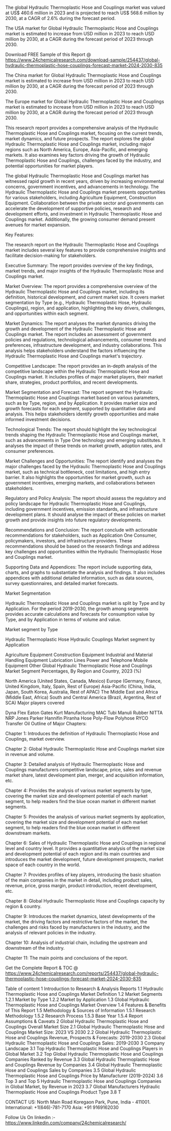 The global Hydraulic Thermoplastic Hose and Couplings market was valued at US$ 460.6 million in 2023 and is projected to reach US$ 568.6 million by 2030, at a CAGR of 2.6% during the forecast period.

The USA market for Global Hydraulic Thermoplastic Hose and Couplings market is estimated to increase from USD million in 2023 to reach USD million by 2030, at a CAGR during the forecast period of 2023 through 2030.

Download FREE Sample of this Report @ https://www.24chemicalresearch.com/download-sample/254437/global-hydraulic-thermoplastic-hose-couplings-forecast-market-2024-2030-835

The China market for Global Hydraulic Thermoplastic Hose and Couplings market is estimated to increase from USD million in 2023 to reach USD million by 2030, at a CAGR during the forecast period of 2023 through 2030.

The Europe market for Global Hydraulic Thermoplastic Hose and Couplings market is estimated to increase from USD million in 2023 to reach USD million by 2030, at a CAGR during the forecast period of 2023 through 2030.

This research report provides a comprehensive analysis of the Hydraulic Thermoplastic Hose and Couplings market, focusing on the current trends, market dynamics, and future prospects. The report explores the global Hydraulic Thermoplastic Hose and Couplings market, including major regions such as North America, Europe, Asia-Pacific, and emerging markets. It also examines key factors driving the growth of Hydraulic Thermoplastic Hose and Couplings, challenges faced by the industry, and potential opportunities for market players.

The global Hydraulic Thermoplastic Hose and Couplings market has witnessed rapid growth in recent years, driven by increasing environmental concerns, government incentives, and advancements in technology. The Hydraulic Thermoplastic Hose and Couplings market presents opportunities for various stakeholders, including Agriculture Equipment, Construction Equipment. Collaboration between the private sector and governments can accelerate the development of supportive policies, research and development efforts, and investment in Hydraulic Thermoplastic Hose and Couplings market. Additionally, the growing consumer demand present avenues for market expansion.

Key Features:

The research report on the Hydraulic Thermoplastic Hose and Couplings market includes several key features to provide comprehensive insights and facilitate decision-making for stakeholders.

Executive Summary: The report provides overview of the key findings, market trends, and major insights of the Hydraulic Thermoplastic Hose and Couplings market.

Market Overview: The report provides a comprehensive overview of the Hydraulic Thermoplastic Hose and Couplings market, including its definition, historical development, and current market size. It covers market segmentation by Type (e.g., Hydraulic Thermoplastic Hose, Hydraulic Couplings), region, and application, highlighting the key drivers, challenges, and opportunities within each segment.

Market Dynamics: The report analyses the market dynamics driving the growth and development of the Hydraulic Thermoplastic Hose and Couplings market. The report includes an assessment of government policies and regulations, technological advancements, consumer trends and preferences, infrastructure development, and industry collaborations. This analysis helps stakeholders understand the factors influencing the Hydraulic Thermoplastic Hose and Couplings market's trajectory.

Competitive Landscape: The report provides an in-depth analysis of the competitive landscape within the Hydraulic Thermoplastic Hose and Couplings market. It includes profiles of major market players, their market share, strategies, product portfolios, and recent developments.

Market Segmentation and Forecast: The report segment the Hydraulic Thermoplastic Hose and Couplings market based on various parameters, such as by Type, region, and by Application. It provides market size and growth forecasts for each segment, supported by quantitative data and analysis. This helps stakeholders identify growth opportunities and make informed investment decisions.

Technological Trends: The report should highlight the key technological trends shaping the Hydraulic Thermoplastic Hose and Couplings market, such as advancements in Type One technology and emerging substitutes. It analyses the impact of these trends on market growth, adoption rates, and consumer preferences.

Market Challenges and Opportunities: The report identify and analyses the major challenges faced by the Hydraulic Thermoplastic Hose and Couplings market, such as technical bottleneck, cost limitations, and high entry barrier. It also highlights the opportunities for market growth, such as government incentives, emerging markets, and collaborations between stakeholders.

Regulatory and Policy Analysis: The report should assess the regulatory and policy landscape for Hydraulic Thermoplastic Hose and Couplings, including government incentives, emission standards, and infrastructure development plans. It should analyse the impact of these policies on market growth and provide insights into future regulatory developments.

Recommendations and Conclusion: The report conclude with actionable recommendations for stakeholders, such as Application One Consumer, policymakers, investors, and infrastructure providers. These recommendations should be based on the research findings and address key challenges and opportunities within the Hydraulic Thermoplastic Hose and Couplings market.

Supporting Data and Appendices: The report include supporting data, charts, and graphs to substantiate the analysis and findings. It also includes appendices with additional detailed information, such as data sources, survey questionnaires, and detailed market forecasts.

Market Segmentation

Hydraulic Thermoplastic Hose and Couplings market is split by Type and by Application. For the period 2019-2030, the growth among segments provides accurate calculations and forecasts for consumption value by Type, and by Application in terms of volume and value.

Market segment by Type

Hydraulic Thermoplastic Hose
Hydraulic Couplings
Market segment by Application

Agriculture Equipment
Construction Equipment
Industrial and Material Handling Equipment
Lubrication Lines
Power and Telephone Mobile Equipment
Other
Global Hydraulic Thermoplastic Hose and Couplings Market Segment Percentages, By Region and Country, 2023 (%)

North America (United States, Canada, Mexico)
Europe (Germany, France, United Kingdom, Italy, Spain, Rest of Europe)
Asia-Pacific (China, India, Japan, South Korea, Australia, Rest of APAC)
The Middle East and Africa (Middle East, Africa)
South and Central America (Brazil, Argentina, Rest of SCA)
Major players covered

Dyna Flex
Eaton
Gates
Kurt Manufacturing
MAC Tubi
Manuli Rubber
NITTA
NRP Jones
Parker Hannifin
Piranha Hose
Poly-Flow
Polyhose
RYCO
Transfer Oil
Outline of Major Chapters:

Chapter 1: Introduces the definition of Hydraulic Thermoplastic Hose and Couplings, market overview.

Chapter 2: Global Hydraulic Thermoplastic Hose and Couplings market size in revenue and volume.

Chapter 3: Detailed analysis of Hydraulic Thermoplastic Hose and Couplings manufacturers competitive landscape, price, sales and revenue market share, latest development plan, merger, and acquisition information, etc.

Chapter 4: Provides the analysis of various market segments by type, covering the market size and development potential of each market segment, to help readers find the blue ocean market in different market segments.

Chapter 5: Provides the analysis of various market segments by application, covering the market size and development potential of each market segment, to help readers find the blue ocean market in different downstream markets.

Chapter 6: Sales of Hydraulic Thermoplastic Hose and Couplings in regional level and country level. It provides a quantitative analysis of the market size and development potential of each region and its main countries and introduces the market development, future development prospects, market space of each country in the world.

Chapter 7: Provides profiles of key players, introducing the basic situation of the main companies in the market in detail, including product sales, revenue, price, gross margin, product introduction, recent development, etc.

Chapter 8: Global Hydraulic Thermoplastic Hose and Couplings capacity by region & country.

Chapter 9: Introduces the market dynamics, latest developments of the market, the driving factors and restrictive factors of the market, the challenges and risks faced by manufacturers in the industry, and the analysis of relevant policies in the industry.

Chapter 10: Analysis of industrial chain, including the upstream and downstream of the industry.

Chapter 11: The main points and conclusions of the report.

Get the Complete Report & TOC @ https://www.24chemicalresearch.com/reports/254437/global-hydraulic-thermoplastic-hose-couplings-forecast-market-2024-2030-835

Table of content
1 Introduction to Research & Analysis Reports
1.1 Hydraulic Thermoplastic Hose and Couplings Market Definition
1.2 Market Segments
1.2.1 Market by Type
1.2.2 Market by Application
1.3 Global Hydraulic Thermoplastic Hose and Couplings Market Overview
1.4 Features & Benefits of This Report
1.5 Methodology & Sources of Information
1.5.1 Research Methodology
1.5.2 Research Process
1.5.3 Base Year
1.5.4 Report Assumptions & Caveats
2 Global Hydraulic Thermoplastic Hose and Couplings Overall Market Size
2.1 Global Hydraulic Thermoplastic Hose and Couplings Market Size: 2023 VS 2030
2.2 Global Hydraulic Thermoplastic Hose and Couplings Revenue, Prospects & Forecasts: 2019-2030
2.3 Global Hydraulic Thermoplastic Hose and Couplings Sales: 2019-2030
3 Company Landscape
3.1 Top Hydraulic Thermoplastic Hose and Couplings Players in Global Market
3.2 Top Global Hydraulic Thermoplastic Hose and Couplings Companies Ranked by Revenue
3.3 Global Hydraulic Thermoplastic Hose and Couplings Revenue by Companies
3.4 Global Hydraulic Thermoplastic Hose and Couplings Sales by Companies
3.5 Global Hydraulic Thermoplastic Hose and Couplings Price by Manufacturer (2019-2024)
3.6 Top 3 and Top 5 Hydraulic Thermoplastic Hose and Couplings Companies in Global Market, by Revenue in 2023
3.7 Global Manufacturers Hydraulic Thermoplastic Hose and Couplings Product Type
3.8 T

CONTACT US:
North Main Road Koregaon Park, Pune, India - 411001.
International: +1(646)-781-7170
Asia: +91 9169162030

Follow Us On linkedin :- https://www.linkedin.com/company/24chemicalresearch/
